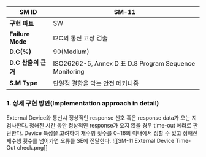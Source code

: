 
| **SM ID**          | SM-11                                                 |
| ------------------ | ----------------------------------------------------- |
| **구현 파트**          | SW                                                    |
| **Failure Mode**   | I2C의 통신 고장 검출                                         |
| **D.C(%)**         | 90(Medium)                                            |
| **D.C** **산출의 근거** | ISO26262-5, Annex D 표 D.8 Program Sequence Monitoring |
| **S.M Type**       | 단일점 결함을 막는 안전 메커니즘                                    |
### 1. 상세 구현 방안(Implementation approach in detail)
External Device와 통신시 정상적인 response 신호 혹은 response data가 오는 지 검사한다. 정해진 시간 동안 정상적인 response가 오지 않을 경우 time-out 에러로 판단한다. Device 특성을 고려하여 재수행 횟수를 0~16회 이내에서 정할 수 있고 정해진 재수행 횟수를 넘어가면 오류를 SE에 전달한다.
![[SM-11 External Device Time-Out check.png]]
